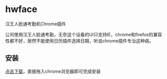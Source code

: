 # hwface
汉王人脸通考勤机Chrome插件

公司使用汉王人脸通考勤，无奈这个设备的UI只支持IE，chrome和firefox的兼容性都不好，居然不能使用日历插件选择日期，听说chrome插件专治这种病。

## 安装
[点击下载](https://github.com/WALL-E/hwface/blob/master/dl/hwface-1.0.crx?raw=true)，直接拖入chrome浏览器即可完成安装
